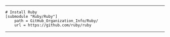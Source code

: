 
***

```gitmodules
# Install Ruby
[submodule "Ruby/Ruby"]
	path = GitHub_Organization_Info/Ruby/
	url = https://github.com/ruby/ruby
```

***
